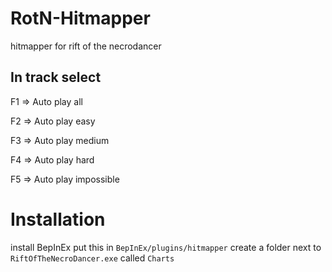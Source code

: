 # RotN-Hitmapper
hitmapper for rift of the necrodancer

## In track select
F1 => Auto play all

F2 => Auto play easy

F3 => Auto play medium

F4 => Auto play hard

F5 => Auto play impossible

# Installation
install BepInEx
put this in `BepInEx/plugins/hitmapper`
create a folder next to `RiftOfTheNecroDancer.exe` called `Charts`
